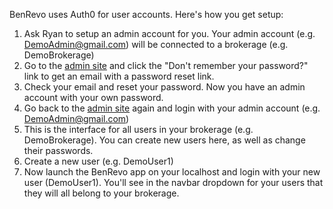 BenRevo uses Auth0 for user accounts.  Here's how you get setup:

1. Ask Ryan to setup an admin account for you.  Your admin account (e.g. DemoAdmin@gmail.com) will be connected to a brokerage (e.g. DemoBrokerage)
1. Go to the [admin site](https://cryptyk.us.webtask.io/auth0-delegated-admin/login?returnUrl=users) and click the "Don't remember your password?" link to get an email with a password reset link.
1. Check your email and reset your password.  Now you have an admin account with your own password.
1. Go back to the [admin site](https://cryptyk.us.webtask.io/auth0-delegated-admin/login?returnUrl=users) again and login with your admin account (e.g. DemoAdmin@gmail.com)
1. This is the interface for all users in your brokerage (e.g. DemoBrokerage).  You can create new users here, as well as change their passwords.
1. Create a new user (e.g. DemoUser1)
1. Now launch the BenRevo app on your localhost and login with your new user (DemoUser1).  You'll see in the navbar dropdown for your users that they will all belong to your brokerage.
